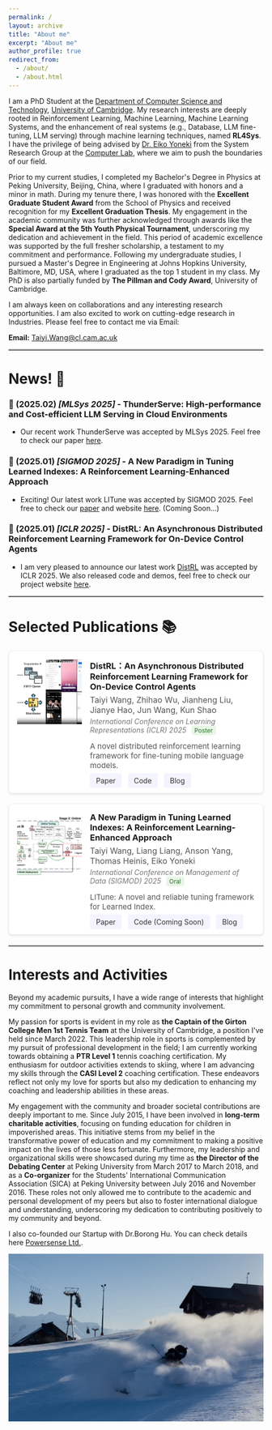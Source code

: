 ```yaml
---
permalink: /
layout: archive
title: "About me"
excerpt: "About me"
author_profile: true
redirect_from: 
  - /about/
  - /about.html
---
```



I am a PhD Student at the [Department of Computer Science and Technology](https://www.cst.cam.ac.uk/), [University of Cambridge](https://www.cam.ac.uk/). My research interests are deeply rooted in Reinforcement Learning, Machine Learning, Machine Learning Systems, and the enhancement of real systems (e.g., Database, LLM fine-tuning, LLM serving) through machine learning techniques, named **RL4Sys**. I have the privilege of being advised by [Dr. Eiko Yoneki](https://www.cl.cam.ac.uk/~ey204/) from the System Research Group at the [Computer Lab](https://www.cl.cam.ac.uk/directions/), where we aim to push the boundaries of our field. 

Prior to my current studies, I completed my Bachelor's Degree in Physics at Peking University, Beijing, China, where I graduated with honors and a minor in math. During my tenure there, I was honored with the **Excellent Graduate Student Award** from the School of Physics and received recognition for my **Excellent Graduation Thesis**. My engagement in the academic community was further acknowledged through awards like the **Special Award at the 5th Youth Physical Tournament**, underscoring my dedication and achievement in the field. This period of academic excellence was supported by the full fresher scholarship, a testament to my commitment and performance. Following my undergraduate studies, I pursued a Master's Degree in Engineering at Johns Hopkins University, Baltimore, MD, USA, where I graduated as the top 1 student in my class. My PhD is also partially funded by **The Pillman and Cody Award**, University of Cambridge.

I am always keen on collaborations and any interesting research opportunities. I am also excited to work on cutting-edge research in Industries. Please feel free to contact me via Email:

**Email:** [Taiyi.Wang@cl.cam.ac.uk](mailto:Taiyi.Wang@cl.cam.ac.uk)

<hr style="border-top: 2px solid #bbb;">

# News! 🚀

### 📍 (2025.02) *[MLSys 2025]* - ThunderServe: High-performance and Cost-efficient LLM Serving in Cloud Environments

  * Our recent work ThunderServe was accepted by MLSys 2025. Feel free to check our paper [here](https://arxiv.org/abs/2502.09334). 

### 📍 (2025.01) *[SIGMOD 2025]* - A New Paradigm in Tuning Learned Indexes: A Reinforcement Learning-Enhanced Approach

  * Exciting! Our latest work LITune was accepted by SIGMOD 2025. Feel free to check our [paper](https://arxiv.org/abs/2502.05001) and website [here](https://kevinwty0107.github.io/LITune_Open/). (Coming Soon...)

### 📍 (2025.01) *[ICLR 2025]* - DistRL: An Asynchronous Distributed Reinforcement Learning Framework for On-Device Control Agents

  * I am very pleased to announce our latest work [DistRL](https://arxiv.org/abs/2410.14803) was accepted by ICLR 2025. We also released code and demos, feel free to check our project website [here](https://ai-agents-2030.github.io/DistRL/).

<hr style="border-top: 2px solid #bbb;">

# Selected Publications 📚

<div style="
  display: flex;
  align-items: flex-start;
  background-color: #fff;
  border: 1px solid #eee;
  border-radius: 8px;
  padding: 16px;
  margin-bottom: 20px;
  box-shadow: 0 2px 4px rgba(0,0,0,0.1); 
">
  <!-- Left side: thumbnail -->
  <div style="width:128px; height:128px; flex-shrink: 0; background: #f0f0f0; border-radius: 4px; margin-right: 16px;">
    <img src="/images/distrl_thumbnail.png" alt="DistRL Paper thumbnail" style="width: 100%; height: 100%; object-fit: cover;" />
  </div>

  <!-- Right side: publication text/info -->
  <div style="flex: 1;">
    <!-- Title -->
    <h3 style="margin-top:0; margin-bottom:6px;">
      DistRL：An Asynchronous Distributed Reinforcement Learning Framework for On-Device Control Agents
    </h3>
    <!-- Authors -->
    <p style="margin:0; font-size: 16px; color: #555;">
      Taiyi Wang, Zhihao Wu, Jianheng Liu, Jianye Hao, Jun Wang, Kun Shao
    </p>
    <!-- Venue + Poster badge -->
    <p style="margin:4px 0 12px; color: #777;">
      <em>International Conference on Learning Representations (ICLR) 2025</em>
      <span style="display:inline-block; background-color:#e7f6e5; color:#2f6d2f; border-radius:4px; padding:2px 6px; margin-left:6px; font-size:0.85em;">
        Poster
      </span>
    </p>
    <!-- Description -->
    <p style="margin:0 0 12px; font-size: 15px; color: #555;">
      A novel distributed reinforcement learning framework for fine-tuning mobile language models.
    </p>
    <!-- Links -->
    <p style="margin:0;">
      <a href="https://ai-agents-2030.github.io/DistRL/static/documents/DistRL_arxiv.pdf" style="text-decoration:none; background:#f4f4ff; padding:6px 12px; border-radius:4px; font-size:14px; color:#333; margin-right:8px;">Paper</a>
      <a href="https://github.com/DistRL-lab/distrl-open" style="text-decoration:none; background:#f4f4ff; padding:6px 12px; border-radius:4px; font-size:14px; color:#333; margin-right:8px;">Code</a>
      <a href="https://ai-agents-2030.github.io/DistRL/" style="text-decoration:none; background:#f4f4ff; padding:6px 12px; border-radius:4px; font-size:14px; color:#333;">Blog</a>
    </p>
  </div>
</div>


<div style="
  display: flex;
  align-items: flex-start;
  background-color: #fff;
  border: 1px solid #eee;
  border-radius: 8px;
  padding: 16px;
  margin-bottom: 20px;
  box-shadow: 0 2px 4px rgba(0,0,0,0.1); 
">
  <!-- Left side: thumbnail -->
  <div style="width:128px; height:128px; flex-shrink: 0; background: #f0f0f0; border-radius: 4px; margin-right: 16px;">
    <img src="/images/LITune.png" alt="LITune Paper thumbnail" style="width: 100%; height: 100%; object-fit: cover;" />
  </div>

  <!-- Right side: publication text/info -->
  <div style="flex: 1;">
    <!-- Title -->
    <h3 style="margin-top:0; margin-bottom:6px;">
      A New Paradigm in Tuning Learned Indexes: A Reinforcement Learning-Enhanced Approach
    </h3>
    <!-- Authors -->
    <p style="margin:0; font-size: 16px; color: #555;">
      Taiyi Wang, Liang Liang, Anson Yang, Thomas Heinis, Eiko Yoneki
    </p>
    <!-- Venue + Oral badge -->
    <p style="margin:4px 0 12px; color: #777;">
      <em> International Conference on Management of Data (SIGMOD) 2025</em>
      <span style="display:inline-block; background-color:#e7f6e5; color:#2f6d2f; border-radius:4px; padding:2px 6px; margin-left:6px; font-size:0.85em;">
        Oral
      </span>
    </p>
    <!-- Description -->
    <p style="margin:0 0 12px; font-size: 15px; color: #555;">
      LITune: A novel and reliable tuning framework for Learned Index.
    </p>
    <!-- Links -->
    <p style="margin:0;">
      <a href="https://www.arxiv.org/abs/2502.05001" style="text-decoration:none; background:#f4f4ff; padding:6px 12px; border-radius:4px; font-size:14px; color:#333; margin-right:8px;">Paper</a>
      <a href="#" style="text-decoration:none; background:#f4f4ff; padding:6px 12px; border-radius:4px; font-size:14px; color:#333; margin-right:8px;">Code (Coming Soon)</a>
      <a href="https://kevinwty0107.github.io/LITune_Open/" style="text-decoration:none; background:#f4f4ff; padding:6px 12px; border-radius:4px; font-size:14px; color:#333;">Blog</a>
    </p>
  </div>
</div>

<hr style="border-top: 2px solid #bbb;">

# Interests and Activities

Beyond my academic pursuits, I have a wide range of interests that highlight my commitment to personal growth and community involvement. 

My passion for sports is evident in my role as **the Captain of the Girton College Men 1st Tennis Team** at the University of Cambridge, a position I've held since March 2022. This leadership role in sports is complemented by my pursuit of professional development in the field; I am currently working towards obtaining a **PTR Level 1** tennis coaching certification. My enthusiasm for outdoor activities extends to skiing, where I am advancing my skills through the **CASI Level 2** coaching certification. These endeavors reflect not only my love for sports but also my dedication to enhancing my coaching and leadership abilities in these areas.

My engagement with the community and broader societal contributions are deeply important to me. Since July 2015, I have been involved in **long-term charitable activities**, focusing on funding education for children in impoverished areas. This initiative stems from my belief in the transformative power of education and my commitment to making a positive impact on the lives of those less fortunate. Furthermore, my leadership and organizational skills were showcased during my time as **the Director of the Debating Center** at Peking University from March 2017 to March 2018, and as a **Co-organizer** for the Students' International Communication Association (SICA) at Peking University between July 2016 and November 2016. These roles not only allowed me to contribute to the academic and personal development of my peers but also to foster international dialogue and understanding, underscoring my dedication to contributing positively to my community and beyond.

I also co-founded our Startup with Dr.Borong Hu. You can check details here [Powersense Ltd.](https://kevinwty0107.github.io/Startup/).

![ski_png](https://github.com/Kevinwty0107/Kevinwty0107.github.io/raw/master/images/ski.png)
